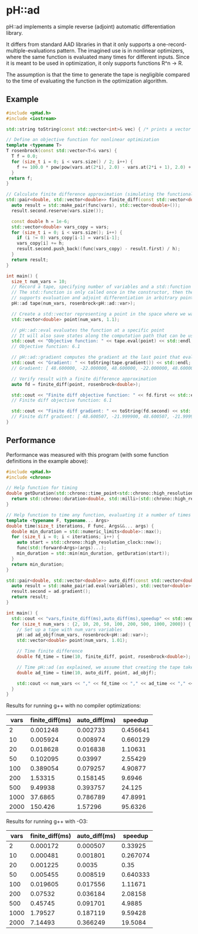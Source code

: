 pH::ad
========

pH::ad implements a simple reverse (adjoint) automatic differentiation library.

It differs from standard AAD libraries in that it only supports a one-record-multiple-evaluations pattern. The imagined use is in nonlinear optimizers, where the same function is evaluated many times for different inputs. Since it is meant to be used in optimization, it only supports functions R^n -> R.

The assumption is that the time to generate the tape is negligible compared to the time of evaluating the function in the optimization algorithm.

Example
-------

```cpp
#include <pHad.h>
#include <iostream>

std::string toString(const std::vector<int>& vec) { /* prints a vector */ }

// Define an objective function for nonlinear optimization
template <typename T>
T rosenbrock(const std::vector<T>& vars) {
  T f = 0.0;
  for (size_t i = 0; i < vars.size() / 2; i++) {
    f += 100.0 * pow(pow(vars.at(2*i), 2.0) - vars.at(2*i + 1), 2.0) + pow(vars.at(2*i) - 1.0, 2.0);
  }
 return f;
}

// Calculate finite difference approximation (simulating the functionality of pH::ad)
std::pair<double, std::vector<double>> finite_diff(const std::vector<double>& vars, std::function<double(const std::vector<double>&)> func) {
  auto result = std::make_pair(func(vars), std::vector<double>());
  result.second.reserve(vars.size());

  const double h = 1e-6;
  std::vector<double> vars_copy = vars;
  for (size_t i = 0; i < vars.size(); i++) {
    if (i != 0) vars_copy[i-1] = vars[i-1];
    vars_copy[i] += h;
    result.second.push_back((func(vars_copy) - result.first) / h);
  }
  return result;
}

int main() {
  size_t num_vars = 10;
  // Record a tape, specifying number of variables and a std::function which generates a tape of operations
  // The std::function is only called once in the constructor, then the operations are saved in a format which
  // supports evaluation and adjoint differentiation in arbitrary points
  pH::ad tape(num_vars, rosenbrock<pH::ad::var>);

  // Create a std::vector representing a point in the space where we want out objective value and gradient, here x=[1.1,...,1.1]
  std::vector<double> point(num_vars, 1.1);

  // pH::ad::eval evaluates the function at a specific point
  // It will also save states along the computation path that can be used for reverse differentiation
  std::cout << "Objective function: " << tape.eval(point) << std::endl;
  // Objective function: 6.1

  // pH::ad::gradient computes the gradient at the last point that eval was called with
  std::cout << "Gradient: " << toString(tape.gradient()) << std::endl;
  // Gradient: [ 48.600000, -22.000000, 48.600000, -22.000000, 48.600000, -22.000000, 48.600000, -22.000000, 48.600000, -22.000000 ]

  // Verify result with a finite difference approximation
  auto fd = finite_diff(point, rosenbrock<double>);

  std::cout << "Finite diff objective function: " << fd.first << std::endl;
  // Finite diff objective function: 6.1

  std::cout << "Finite diff gradient: " << toString(fd.second) << std::endl;
  // Finite diff gradient: [ 48.600507, -21.999900, 48.600507, -21.999900, 48.600507, -21.999900, 48.600507, -21.999900, 48.600507, -21.999900 ]
}
```

Performance
-----------

Performance was measured with this program (with some function definitions in the example above):

```cpp
#include <pHad.h>
#include <chrono>

// Help function for timing
double getDuration(std::chrono::time_point<std::chrono::high_resolution_clock> start) {
  return std::chrono::duration<double, std::milli>(std::chrono::high_resolution_clock::now() - start).count();
}

// Help function to time any function, evaluating it a number of times and returning the minimum
template <typename F, typename... Args>
double time(size_t iterations, F func, Args&&... args) {
  double min_duration = std::numeric_limits<double>::max();
  for (size_t i = 0; i < iterations; i++) {
    auto start = std::chrono::high_resolution_clock::now();
    func(std::forward<Args>(args)...);
    min_duration = std::min(min_duration, getDuration(start));
  }
  return min_duration;
}

std::pair<double, std::vector<double>> auto_diff(const std::vector<double>& variables, pH::ad& ad) {
  auto result = std::make_pair(ad.eval(variables), std::vector<double>());
  result.second = ad.gradient();
  return result;
}

int main() {
  std::cout << "vars,finite_diff(ms),auto_diff(ms),speedup" << std::endl;
  for (size_t num_vars : {2, 10, 20, 50, 100, 200, 500, 1000, 2000}) {
    // Set up a tape with num_vars variables
    pH::ad ad_objf(num_vars, rosenbrock<pH::ad::var>);
    std::vector<double> point(num_vars, 1.01);

    // Time finite difference
    double fd_time = time(10, finite_diff, point, rosenbrock<double>);

    // Time pH::ad (as explained, we assume that creating the tape takes negligible time compared to later evaluations)
    double ad_time = time(10, auto_diff, point, ad_objf);

    std::cout << num_vars << "," << fd_time << "," << ad_time << "," << fd_time/ad_time << std::endl;
  }
}
```

Results for running g++ with no compiler optimizations:

| vars | finite_diff(ms) | auto_diff(ms) | speedup  |
|------|-----------------|---------------|----------|
| 2    | 0.001248        | 0.002733      | 0.456641 |
| 10   | 0.005924        | 0.008974      | 0.660129 |
| 20   | 0.018628        | 0.016838      | 1.10631  |
| 50   | 0.102095        | 0.03997       | 2.55429  |
| 100  | 0.389054        | 0.079257      | 4.90877  |
| 200  | 1.53315         | 0.158145      | 9.6946   |
| 500  | 9.49938         | 0.393757      | 24.125   |
| 1000 | 37.6865         | 0.786789      | 47.8991  |
| 2000 | 150.426         | 1.57296       | 95.6326  |


Results for running g++ with -O3:

| vars | finite_diff(ms) | auto_diff(ms) | speedup  |
|------|-----------------|---------------|----------|
| 2    | 0.000172        | 0.000507      | 0.33925  |
| 10   | 0.000481        | 0.001801      | 0.267074 |
| 20   | 0.001225        | 0.0035        | 0.35     |
| 50   | 0.005455        | 0.008519      | 0.640333 |
| 100  | 0.019605        | 0.017556      | 1.11671  |
| 200  | 0.07532         | 0.036184      | 2.08158  |
| 500  | 0.45745         | 0.091701      | 4.9885   |
| 1000 | 1.79527         | 0.187119      | 9.59428  |
| 2000 | 7.14493         | 0.366249      | 19.5084  |
